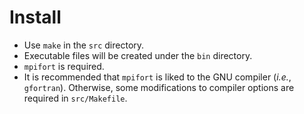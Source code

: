 # Install

* Use `make` in the `src` directory. 
* Executable files will be created under the `bin` directory. 
* `mpifort` is required. 
* It is recommended that `mpifort` is liked to the GNU compiler (_i.e._, `gfortran`). Otherwise, some modifications to compiler options are required in `src/Makefile`.
